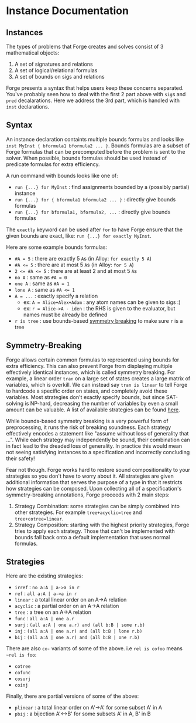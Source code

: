 # Instance Documentation

## Instances

The types of problems that Forge creates and solves consist of 3 mathematical objects:
1. A set of signatures and relations
1. A set of logical/relational formulas
1. A set of bounds on sigs and relations

Forge presents a syntax that helps users keep these concerns separated.
You've probably seen how to deal with the first 2 part above with `sig`s and `pred` decalarations.
Here we address the 3rd part, which is handled with `inst` declarations.

## Syntax

An instance declaration containts multiple bounds formulas and looks like `inst MyInst { bformula1 bformula2 ... }`. Bounds formulas are a subset of Forge formulas that can be precomputed before the problem is sent to the solver. When possible, bounds formulas should be used instead of predicate formulas for extra efficiency.

A run command with bounds looks like one of:
- `run {...} for MyInst` : find assignments bounded by a (possibly partial) instance
- `run {...} for { bformula1 bformula2 ... }` : directly give bounds formulas
- `run {...} for bformula1, bformula2, ...` : directly give bounds formulas

The `exactly` keyword can be used after `for` to have Forge ensure that the given bounds are exact, like: `run {...} for exactly MyInst`.

Here are some example bounds formulas:
- `#A = 5` : there are exactly 5 `A`s (in Alloy: `for exactly 5 A`)
- `#A <= 5` : there are at most 5 `A`s (in Alloy: `for 5 A`)
- `2 <= #A <= 5` : there are at least 2 and at most 5 `A`s
- `no A` : same as `#A = 0`
- `one A` : same as `#A = 1`
- `lone A` : same as `#A <= 1`
- `A = ...` : exactly specify a relation
    - ex: `A = Alice+Alex+Adam` : any atom names can be given to sigs :)
    - ex: `r = Alice->A - iden` : the RHS is given to the evaluator, but names must be already be defined
- `r is tree` : use bounds-based [symmetry breaking](#symmetry-breaking) to make sure `r` is a tree

## Symmetry-Breaking

Forge allows certain common formulas to represented using bounds for extra efficiency. This can also prevent Forge from displaying multiple effectively identical instances, which is called symmetry breaking. For example, a linear order `tran` on a large set of states creates a large matrix of variables, which is overkill. We can instead say `tran is linear` to tell Forge to hardcode a specific order on states, and completely avoid these variables. Most strategies don't exactly specify bounds, but since SAT-solving is NP-hard, decreasing the number of variables by even a small amount can be valuable. A list of available strategies can be found [here](#strategies). 

While bounds-based symmetry breaking is a very powerful form of preprocessing, it runs the risk of breaking soundness. Each strategy effectively encodes a statement like "assume without loss of generality that ...". While each strategy may independently be sound, their combination can in fact lead to the dreaded loss of generality. In practice this would mean not seeing satisfying instances to a specification and incorrectly concluding their safety!

Fear not though. Forge works hard to restore sound compositionality to your strategies so you don't have to worry about it. All strategies are given additional information that serves the purpose of a type in that it restricts how strategies can be composed. Upon collecting all of a specification's symmetry-breaking annotations, Forge proceeds with 2 main steps:
1. Strategy Combination: some strategies can be simply combined into other strategies. For example `tree+acyclic=tree` and `tree+cotree=linear`.
1. Strategy Composition: starting with the highest priority strategies, Forge tries to apply each strategy. Those that can't be implemented with bounds fall back onto a default implementation that uses normal formulas.

## Strategies

Here are the existing strategies:
- `irref` : `no a:A | a->a in r`
- `ref` : `all a:A | a->a in r`
- `linear` : a total linear order on an A->A relation
- `acyclic` : a partial order on an A->A relation
- `tree` : a tree on an A->A relation
- `func` : `all a:A | one a.r`
- `surj` : `(all a:A | one a.r) and (all b:B | some r.b)`
- `inj` : `(all a:A | one a.r) and (all b:B | lone r.b)`
- `bij` : `(all a:A | one a.r) and (all b:B | one r.b)`

There are also `co-` variants of some of the above. i.e `rel is cofoo` means `~rel is foo`:
- `cotree`
- `cofunc`
- `cosurj`
- `coinj`

Finally, there are partial versions of some of the above:
- `plinear` : a total linear order on A'->A' for some subset A' in A
- `pbij` : a bijection A'<->B' for some subsets A' in A, B' in B
